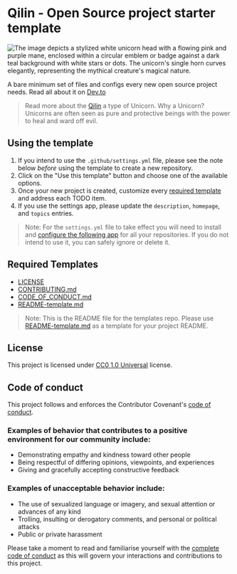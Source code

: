 # Qilin - Open Source project starter template

![The image depicts a stylized white unicorn head with a flowing pink and purple mane, enclosed within a circular emblem or badge against a dark teal background with white stars or dots. The unicorn's single horn curves elegantly, representing the mythical creature's magical nature.](https://github.com/schalkneethling/qilin-open-source-project-starter-template/assets/10350960/a76fe36a-8dd9-471b-b2a3-2ea917a97314)

A bare minimum set of files and configs every new open source project needs. Read all about it on [Dev.to](https://dev.to/schalkneethling/qilin-a-starter-project-template-for-every-open-source-project-350e)

> Read more about the [Qilin](https://en.wikipedia.org/wiki/Qilin#Qilin_as_unicorns) a type of Unicorn. Why a Unicorn? Unicorns are often seen as pure and protective beings with the power to heal and ward off evil.

## Using the template

1. If you intend to use the `.github/settings.yml` file, please see the note below _before_ using the template to create a new repository.
2. Click on the "Use this template" button and choose one of the available options.
3. Once your new project is created, customize every [required template](#required-templates) and address each TODO item.
4. If you use the settings app, please update the `description`, `homepage`, and `topics` entries.

> Note: For the `settings.yml` file to take effect you will need to install and [configure the following app](https://github.com/repository-settings/app) for all your repositories. If you do not intend to use it, you can safely ignore or delete it.

## Required Templates

- [LICENSE](LICENSE)
- [CONTRIBUTING.md](CONTRIBUTING.md)
- [CODE_OF_CONDUCT.md](CODE_OF_CONDUCT.md)
- [README-template.md](README-template.md)

> Note: This is the README file for the templates repo. Please use [README-template.md](README-template.md)
as a template for your project README.

## License

This project is licensed under [CC0 1.0 Universal](LICENSE) license.

## Code of conduct

This project follows and enforces the Contributor Covenant's [code of conduct](CODE_OF_CONDUCT.md).

### Examples of behavior that contributes to a positive environment for our community include:

- Demonstrating empathy and kindness toward other people
- Being respectful of differing opinions, viewpoints, and experiences
- Giving and gracefully accepting constructive feedback

### Examples of unacceptable behavior include:

- The use of sexualized language or imagery, and sexual attention or advances of any kind
- Trolling, insulting or derogatory comments, and personal or political attacks
- Public or private harassment

Please take a moment to read and familiarise yourself with the [complete code of conduct](CODE_OF_CONDUCT.md) as this will govern your interactions and contributions to this project.
